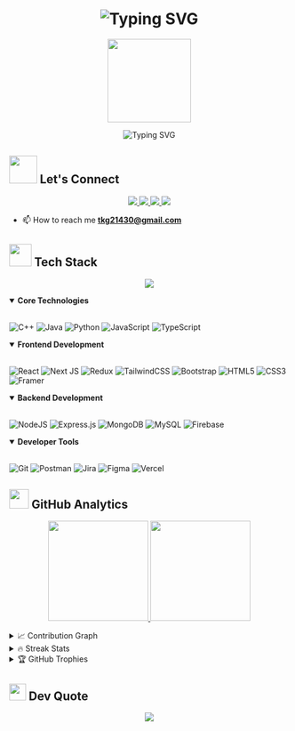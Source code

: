 <h1 align="center">
  <img src="https://readme-typing-svg.herokuapp.com?font=Fira+Code&size=30&duration=3000&pause=1000&color=2C68F7&center=true&vCenter=true&random=false&width=435&lines=Hi+%F0%9F%91%8B%2C+I'm+Tarun+Gupta&repeat=false" alt="Typing SVG" />
</h1>


<div align="center">
  <img src="https://raw.githubusercontent.com/TheDudeThatCode/TheDudeThatCode/master/Assets/Developer.gif" width="150">
</div>

<p align="center">
  <img src="https://readme-typing-svg.herokuapp.com?font=Fira+Code&pause=1000&color=2C68F7&center=true&vCenter=true&random=false&width=435&lines=Full+Stack+Developer;Problem+Solver;Open+Source+Enthusiast;Always+Learning" alt="Typing SVG" />
</p>

<h2 >
    <img src="https://media.giphy.com/media/VgCDAzcKvsR6OM0uWg/giphy.gif" width="50"> 
    Let's Connect
</h2>

<p align="center">
  <a href="mailto:tkg21430@gmail.com">
    <img src="https://img.shields.io/badge/Gmail-333333?style=for-the-badge&logo=gmail&logoColor=red" />
  </a>
  <a href="https://linkedin.com/in/tarun-gupta-100a1b259">
    <img src="https://img.shields.io/badge/LinkedIn-0077B5?style=for-the-badge&logo=linkedin&logoColor=white" />
  </a>
  <a href="https://discord.gg/tarungupta18">
    <img src="https://img.shields.io/badge/Discord-5865F2?style=for-the-badge&logo=discord&logoColor=white" />
  </a>
  <a href="https://instagram.com/tarungupta_11">
    <img src="https://img.shields.io/badge/Instagram-E4405F?style=for-the-badge&logo=instagram&logoColor=white" />
  </a>
</p>

- 📫 How to reach me **tkg21430@gmail.com**

<!-- Tech Stack with Animated Icons -->
<h2>
  <img src="https://media2.giphy.com/media/QssGEmpkyEOhBCb7e1/giphy.gif?cid=ecf05e47a0n3gi1bfqntqmob8g9aid1oyj2wr3ds3mg700bl&rid=giphy.gif" width="40"> 
  Tech Stack
</h2>

<p align="center">
<img src="https://skillicons.dev/icons?i=js,ts,react,nextjs,nodejs,express,mongodb,mysql,git,docker,aws,firebase,tailwind,figma&perline=7" />
</p>

<details open>
<summary><b>Core Technologies</b></summary>
<br>
  
![C++](https://img.shields.io/badge/c++-%2300599C.svg?style=for-the-badge&logo=c%2B%2B&logoColor=white) 
![Java](https://img.shields.io/badge/java-%23ED8B00.svg?style=for-the-badge&logo=openjdk&logoColor=white) 
![Python](https://img.shields.io/badge/python-3670A0?style=for-the-badge&logo=python&logoColor=ffdd54) 
![JavaScript](https://img.shields.io/badge/javascript-%23323330.svg?style=for-the-badge&logo=javascript&logoColor=%23F7DF1E) 
![TypeScript](https://img.shields.io/badge/typescript-%23007ACC.svg?style=for-the-badge&logo=typescript&logoColor=white)
</details>

<details open>
<summary><b>Frontend Development</b></summary>
<br>

![React](https://img.shields.io/badge/react-%2320232a.svg?style=for-the-badge&logo=react&logoColor=%2361DAFB) 
![Next JS](https://img.shields.io/badge/Next-black?style=for-the-badge&logo=next.js&logoColor=white) 
![Redux](https://img.shields.io/badge/redux-%23593d88.svg?style=for-the-badge&logo=redux&logoColor=white) 
![TailwindCSS](https://img.shields.io/badge/tailwindcss-%2338B2AC.svg?style=for-the-badge&logo=tailwind-css&logoColor=white) 
![Bootstrap](https://img.shields.io/badge/bootstrap-%238511FA.svg?style=for-the-badge&logo=bootstrap&logoColor=white) 
![HTML5](https://img.shields.io/badge/html5-%23E34F26.svg?style=for-the-badge&logo=html5&logoColor=white) 
![CSS3](https://img.shields.io/badge/css3-%231572B6.svg?style=for-the-badge&logo=css3&logoColor=white) 
![Framer](https://img.shields.io/badge/Framer-black?style=for-the-badge&logo=framer&logoColor=blue)
</details>

<details open>
<summary><b>Backend Development</b></summary>
<br>

![NodeJS](https://img.shields.io/badge/node.js-6DA55F?style=for-the-badge&logo=node.js&logoColor=white) 
![Express.js](https://img.shields.io/badge/express.js-%23404d59.svg?style=for-the-badge&logo=express&logoColor=%2361DAFB) 
![MongoDB](https://img.shields.io/badge/MongoDB-%234ea94b.svg?style=for-the-badge&logo=mongodb&logoColor=white) 
![MySQL](https://img.shields.io/badge/mysql-4479A1.svg?style=for-the-badge&logo=mysql&logoColor=white)
![Firebase](https://img.shields.io/badge/firebase-a08021?style=for-the-badge&logo=firebase&logoColor=ffcd34) 
</details>

<details open>
<summary><b>Developer Tools</b></summary>
<br>

![Git](https://img.shields.io/badge/git-%23F05033.svg?style=for-the-badge&logo=git&logoColor=white) 
![Postman](https://img.shields.io/badge/Postman-FF6C37?style=for-the-badge&logo=postman&logoColor=white) 
![Jira](https://img.shields.io/badge/jira-%230A0FFF.svg?style=for-the-badge&logo=jira&logoColor=white) 
![Figma](https://img.shields.io/badge/figma-%23F24E1E.svg?style=for-the-badge&logo=figma&logoColor=white) 
![Vercel](https://img.shields.io/badge/vercel-%23000000.svg?style=for-the-badge&logo=vercel&logoColor=white) 
</details>



<!-- GitHub Stats with Custom Design -->
<h2>
  <img src="https://media.giphy.com/media/iY8CRBdQXODJSCERIr/giphy.gif" width="35">
  GitHub Analytics
</h2>

<p align="center">
  <a href="https://github.com/tarungupta18">
    <img height="180em" src="https://github-readme-stats-eight-theta.vercel.app/api?username=tarungupta18&show_icons=true&theme=algolia&include_all_commits=true&count_private=true"/>
    <img height="180em" src="https://github-readme-stats-eight-theta.vercel.app/api/top-langs/?username=tarungupta18&layout=compact&langs_count=8&theme=algolia"/>
  </a>
</p>

<!-- Contribution Graph -->
<details>
  <summary>📈 Contribution Graph</summary>
  <br/>
  <img src="https://github-readme-activity-graph.vercel.app/graph?username=tarungupta18&custom_title=Tarun's%20GitHub%20Activity%20Graph&bg_color=0D1117&color=7F3FBF&line=7F3FBF&point=7F3FBF&area_color=FFFFFF&title_color=FFFFFF&area=true" alt="Tarun's Activity Graph" />
</details>

<!-- Streak Stats with Custom Design -->
<details>
  <summary>🔥 Streak Stats</summary>
  <br/>
  <p align="center">
    <img src="https://github-readme-streak-stats.herokuapp.com/?user=tarungupta18&theme=radical&hide_border=true" />
  </p>
</details>

<!-- Trophies -->
<details>
  <summary>🏆 GitHub Trophies</summary>
  <br/>
  <p align="center">
    <img src="https://github-profile-trophy.vercel.app/?username=tarungupta18&theme=radical&no-frame=false&no-bg=true&margin-w=4&row=1" />
  </p>
</details>


<!-- Dev Quote -->
<h2>
  <img src="https://media.giphy.com/media/v1.Y2lkPTc5MGI3NjExcTk4Y3g5Ymd2bTh6cWYyN2F5NnAwcG9uZnBxaXVkbnUyZ2QyZHR6eCZlcD12MV9pbnRlcm5hbF9naWZzX2dpZklkJmN0PWc/QBw6UZxWWxoHCGJwuw/giphy.gif" width="30">
  Dev Quote
</h2>

<p align="center">
  <img src="https://quotes-github-readme.vercel.app/api?type=horizontal&theme=radical" />
</p>


